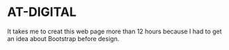 # AT-DIGITAL
It takes me to creat this web page more than 12 hours because I had to get an idea about Bootstrap before design.
